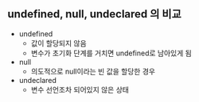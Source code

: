 ## undefined, null, undeclared 의 비교
- undefined
  - 값이 할당되지 않음
  - 변수가 초기화 단계를 거치면 undefined로 남아있게 됨
- null
  - 의도적으로 null이라는 빈 값을 할당한 경우
- undeclared
  - 변수 선언조차 되어있지 않은 상태
